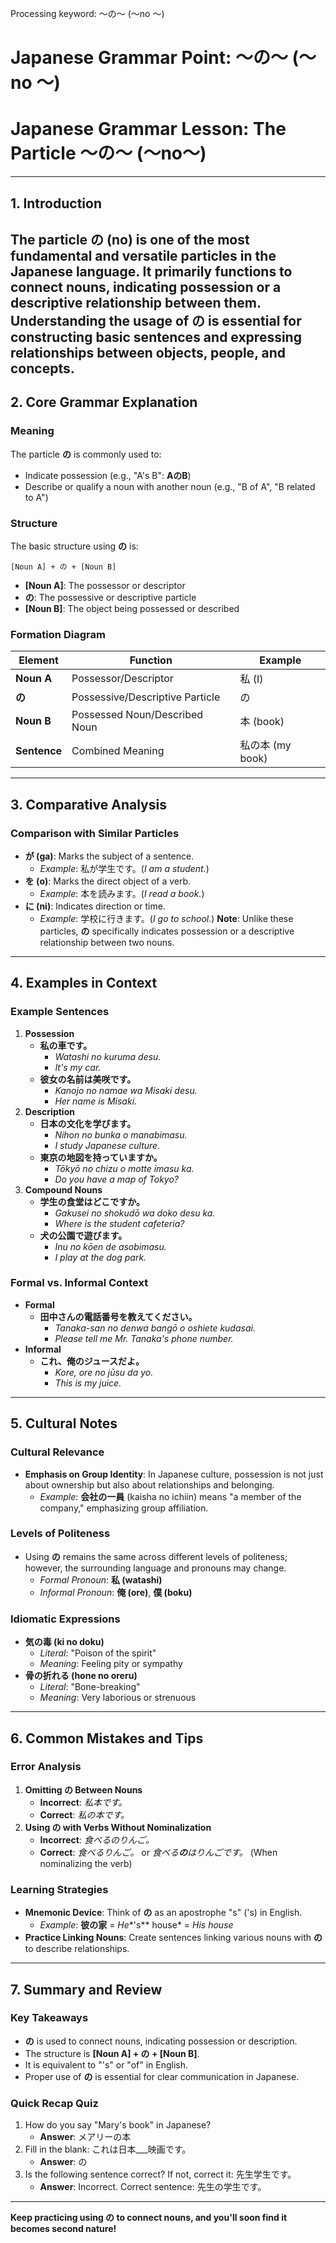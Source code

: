Processing keyword: ～の～ (〜no 〜)
# Japanese Grammar Point: ～の～ (〜no 〜)
# Japanese Grammar Lesson: The Particle ～の～ (〜no〜)

---
## 1. Introduction
The particle **の (no)** is one of the most fundamental and versatile particles in the Japanese language. It primarily functions to connect nouns, indicating possession or a descriptive relationship between them. Understanding the usage of **の** is essential for constructing basic sentences and expressing relationships between objects, people, and concepts.
---
## 2. Core Grammar Explanation
### Meaning
The particle **の** is commonly used to:
- Indicate possession (e.g., "A's B": **AのB**)
- Describe or qualify a noun with another noun (e.g., "B of A", "B related to A")
### Structure
The basic structure using **の** is:
```
[Noun A] + の + [Noun B]
```
- **[Noun A]**: The possessor or descriptor
- **の**: The possessive or descriptive particle
- **[Noun B]**: The object being possessed or described
### Formation Diagram
| Element         | Function                             | Example          |
|-----------------|--------------------------------------|------------------|
| **Noun A**      | Possessor/Descriptor                 | 私 (I)           |
| **の**          | Possessive/Descriptive Particle       | の                |
| **Noun B**      | Possessed Noun/Described Noun        | 本 (book)        |
| **Sentence**    | Combined Meaning                     | 私の本 (my book) |
---
## 3. Comparative Analysis
### Comparison with Similar Particles
- **が (ga)**: Marks the subject of a sentence.
  - *Example*: 私が学生です。(*I am a student.*)
- **を (o)**: Marks the direct object of a verb.
  - *Example*: 本を読みます。(*I read a book.*)
- **に (ni)**: Indicates direction or time.
  - *Example*: 学校に行きます。(*I go to school.*)
**Note**: Unlike these particles, **の** specifically indicates possession or a descriptive relationship between two nouns.
---
## 4. Examples in Context
### Example Sentences
1. **Possession**
   - **私の車です。**
     - *Watashi no kuruma desu.*
     - *It's my car.*
   - **彼女の名前は美咲です。**
     - *Kanojo no namae wa Misaki desu.*
     - *Her name is Misaki.*
2. **Description**
   - **日本の文化を学びます。**
     - *Nihon no bunka o manabimasu.*
     - *I study Japanese culture.*
   - **東京の地図を持っていますか。**
     - *Tōkyō no chizu o motte imasu ka.*
     - *Do you have a map of Tokyo?*
3. **Compound Nouns**
   - **学生の食堂はどこですか。**
     - *Gakusei no shokudō wa doko desu ka.*
     - *Where is the student cafeteria?*
   - **犬の公園で遊びます。**
     - *Inu no kōen de asobimasu.*
     - *I play at the dog park.*
### Formal vs. Informal Context
- **Formal**
  - **田中さんの電話番号を教えてください。**
    - *Tanaka-san no denwa bangō o oshiete kudasai.*
    - *Please tell me Mr. Tanaka's phone number.*
- **Informal**
  - **これ、俺のジュースだよ。**
    - *Kore, ore no jūsu da yo.*
    - *This is my juice.*
---
## 5. Cultural Notes
### Cultural Relevance
- **Emphasis on Group Identity**: In Japanese culture, possession is not just about ownership but also about relationships and belonging.
  - *Example*: **会社の一員** (kaisha no ichiin) means "a member of the company," emphasizing group affiliation.
### Levels of Politeness
- Using **の** remains the same across different levels of politeness; however, the surrounding language and pronouns may change.
  - *Formal Pronoun*: **私 (watashi)**
  - *Informal Pronoun*: **俺 (ore)**, **僕 (boku)**
### Idiomatic Expressions
- **気の毒 (ki no doku)**
  - *Literal*: "Poison of the spirit"
  - *Meaning*: Feeling pity or sympathy
- **骨の折れる (hone no oreru)**
  - *Literal*: "Bone-breaking"
  - *Meaning*: Very laborious or strenuous
---
## 6. Common Mistakes and Tips
### Error Analysis
1. **Omitting の Between Nouns**
   - **Incorrect**: *私本です。*
   - **Correct**: *私の本です。*
2. **Using の with Verbs Without Nominalization**
   - **Incorrect**: *食べるのりんご。*
   - **Correct**: *食べるりんご。* or *食べる**の**はりんごです。* (When nominalizing the verb)
### Learning Strategies
- **Mnemonic Device**: Think of **の** as an apostrophe "s" ('s) in English.
  - *Example*: **彼の家** = *He**'s** house* = *His house*
- **Practice Linking Nouns**: Create sentences linking various nouns with **の** to describe relationships.
---
## 7. Summary and Review
### Key Takeaways
- **の** is used to connect nouns, indicating possession or description.
- The structure is **[Noun A] + の + [Noun B]**.
- It is equivalent to "'s" or "of" in English.
- Proper use of **の** is essential for clear communication in Japanese.
### Quick Recap Quiz
1. How do you say "Mary's book" in Japanese?
   - **Answer**: メアリーの本
2. Fill in the blank: これは日本___映画です。
   - **Answer**: の
3. Is the following sentence correct? If not, correct it: 先生学生です。
   - **Answer**: Incorrect. Correct sentence: 先生の学生です。
---
**Keep practicing using の to connect nouns, and you'll soon find it becomes second nature!**
